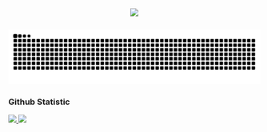 <h1 align="center">
  <a href="https://git.io/typing-svg">
    <img src="https://readme-typing-svg.herokuapp.com/?lines=Hi+There!+👋;+Myself+Arip+Saputra!;&center=true&size=30">
  </a>
</h1>

![snake gif](https://github.com/4rip22/4rip22/blob/output/github-contribution-grid-snake.svg)

### Github Statistic
<p align="left">
<a href="https://github.com/4rip22">
  <img height="180em" src="https://github-readme-stats-eight-theta.vercel.app/api?username=4rip22&show_icons=true&theme=algolia&include_all_commits=true&count_private=true"/>
  <img height="180em" src="https://github-readme-stats-eight-theta.vercel.app/api/top-langs/?username=4rip22&layout=compact&langs_count=8&theme=algolia"/>
</a>
</p>


